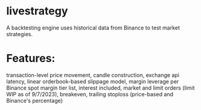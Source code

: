 # livestrategy

A backtesting engine uses historical data from Binance to test market strategies.

# Features:
transaction-level price movement,
candle construction,
exchange api latency,
linear orderbook-based slippage model,
margin leverage per Binance spot margin tier list, interest included,
market and limit orders (limit WIP as of 9/7/2023),
breakeven,
trailing stoploss (price-based and Binance's percentage)
